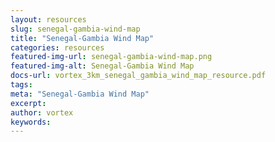 ```yaml
---
layout: resources
slug: senegal-gambia-wind-map
title: "Senegal-Gambia Wind Map"
categories: resources
featured-img-url: senegal-gambia-wind-map.png
featured-img-alt: Senegal-Gambia Wind Map
docs-url: vortex_3km_senegal_gambia_wind_map_resource.pdf
tags:
meta: "Senegal-Gambia Wind Map"
excerpt: 
author: vortex
keywords: 
---
```


